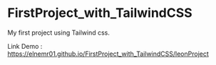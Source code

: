 # FirstProject_with_TailwindCSS
My first project using Tailwind css.

Link Demo : https://elnemr01.github.io/FirstProject_with_TailwindCSS/leonProject
